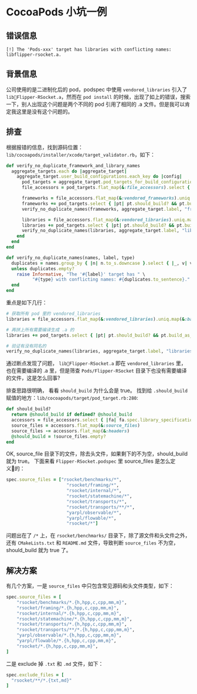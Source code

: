 # CocoaPods 小坑一例

## 错误信息

```
[!] The 'Pods-xxx' target has libraries with conflicting names: libflipper-rsocket.a.
```

## 背景信息

公司使用的是二进制化后的 pod，podspec 中使用 `vendored_libraries` 引入了 `libFlipper-RSocket.a`，然而在 `pod install` 的时候，出现了如上的错误，搜索一下，别人出现这个问题是两个不同的 pod 引用了相同的 .a 文件。但是我可以肯定我这里是没有这个问题的。

## 排查

根据报错的信息，找到源码位置：`lib/cocoapods/installer/xcode/target_validator.rb`，如下：

```ruby
def verify_no_duplicate_framework_and_library_names
  aggregate_targets.each do |aggregate_target|
    aggregate_target.user_build_configurations.each_key do |config|
      pod_targets = aggregate_target.pod_targets_for_build_configuration(config)
      file_accessors = pod_targets.flat_map(&:file_accessors).select { |fa| fa.spec.library_specification? }

      frameworks = file_accessors.flat_map(&:vendored_frameworks).uniq.map(&:basename)
      frameworks += pod_targets.select { |pt| pt.should_build? && pt.build_as_framework? }.map(&:product_module_name).uniq
      verify_no_duplicate_names(frameworks, aggregate_target.label, "frameworks")

      libraries = file_accessors.flat_map(&:vendored_libraries).uniq.map(&:basename)
      libraries += pod_targets.select { |pt| pt.should_build? && pt.build_as_library? }.map(&:product_name)
      verify_no_duplicate_names(libraries, aggregate_target.label, "libraries")
    end
  end
end

def verify_no_duplicate_names(names, label, type)
  duplicates = names.group_by { |n| n.to_s.downcase }.select { |_, v| v.size > 1 }.keys
  unless duplicates.empty?
    raise Informative, "The '#{label}' target has " \
          "#{type} with conflicting names: #{duplicates.to_sentence}."
  end
end
```

重点是如下几行：

```ruby
# 获取所有 pod 里的 vendored_libraries
libraries = file_accessors.flat_map(&:vendored_libraries).uniq.map(&:basename)

# 再拼上所有需要编译生成 .a 的
libraries += pod_targets.select { |pt| pt.should_build? && pt.build_as_library? }.map(&:product_name)

# 验证有没有同名的
verify_no_duplicate_names(libraries, aggregate_target.label, "libraries")
```

通过断点发现了问题， `libFlipper-RSocket.a` 即在 `vendored_libraries` 里，也在需要编译的 .a 里，但是筛查 `Pods/Flipper-RSocket` 目录下也没有需要编译的文件，这是怎么回事?

排查思路很明确， 看看 `should_build` 为什么会是 true。 找到给 `.should_build` 赋值的地方：`lib/cocoapods/target/pod_target.rb:280`:

```ruby
def should_build?
  return @should_build if defined? @should_build
  accessors = file_accessors.select { |fa| fa.spec.library_specification? }
  source_files = accessors.flat_map(&:source_files)
  source_files -= accessors.flat_map(&:headers)
  @should_build = !source_files.empty?
end
```

OK, source_file 目录下的文件，除去头文件，如果剩下的不为空，should_build 就为 true。 下面来看 `Flipper-RSocket.podspec` 里 source_files  是怎么定义的：

```ruby
spec.source_files = ["rsocket/benchmarks/*",
                       "rsocket/framing/*",
                       "rsocket/internal/*",
                       "rsocket/statemachine/*",
                       "rsocket/transports/*",
                       "rsocket/transports/**/*",
                       "yarpl/observable/*",
                       "yarpl/flowable/*",
                       "rsocket/*"]                     
```

问题出在了 `/*` 上，在 `rsocket/benchmarks/` 目录下，除了源文件和头文件之外，还有 `CMakeLists.txt` 和 `README.md` 文件，导致判断 `source_files` 不为空，should_build 就为 true 了。

## 解决方案

有几个方案，一是 `source_files` 中只包含常见源码和头文件类型，如下：

```ruby
spec.source_files = [
    "rsocket/benchmarks/*.{h,hpp,c,cpp,mm,m}",
    "rsocket/framing/*.{h,hpp,c,cpp,mm,m}",
    "rsocket/internal/*.{h,hpp,c,cpp,mm,m}",
    "rsocket/statemachine/*.{h,hpp,c,cpp,mm,m}",
    "rsocket/transports/*.{h,hpp,c,cpp,mm,m}",
    "rsocket/transports/**/*.{h,hpp,c,cpp,mm,m}",
    "yarpl/observable/*.{h,hpp,c,cpp,mm,m}",
    "yarpl/flowable/*.{h,hpp,c,cpp,mm,m}",
    "rsocket/*.{h,hpp,c,cpp,mm,m}",
]
```

二是 exclude 掉 `.txt` 和 `.md` 文件，如下：

```ruby
spec.exclude_files = [
  "rsocket/**/*.{txt,md}"
]
```
